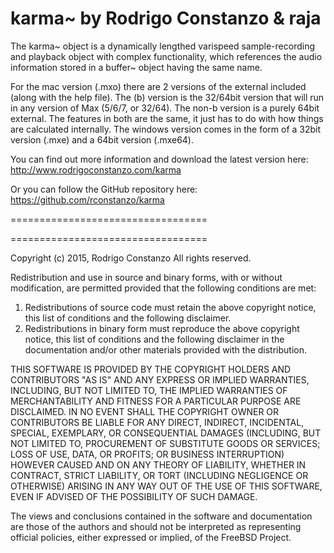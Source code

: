 karma~ by Rodrigo Constanzo & raja
==================================

The karma~ object is a dynamically lengthed varispeed sample-recording and playback object with complex functionality, which references the audio information stored in a buffer~ object having the same name.

For the mac version (.mxo) there are 2 versions of the external included (along with the help file). The (b) version is the 32/64bit version that will run in any version of Max (5/6/7, or 32/64). The non-b version is a purely 64bit external. The features in both are the same, it just has to do with how things are calculated internally. The windows version comes in the form of a 32bit version (.mxe) and a 64bit version (.mxe64).

You can find out more information and download the latest version here:
http://www.rodrigoconstanzo.com/karma

Or you can follow the GitHub repository here:
https://github.com/rconstanzo/karma

==================================


==================================

Copyright (c) 2015, Rodrigo Constanzo
All rights reserved.

Redistribution and use in source and binary forms, with or without
modification, are permitted provided that the following conditions are met:

1. Redistributions of source code must retain the above copyright notice, this
   list of conditions and the following disclaimer.
2. Redistributions in binary form must reproduce the above copyright notice,
   this list of conditions and the following disclaimer in the documentation
   and/or other materials provided with the distribution.

THIS SOFTWARE IS PROVIDED BY THE COPYRIGHT HOLDERS AND CONTRIBUTORS "AS IS" AND
ANY EXPRESS OR IMPLIED WARRANTIES, INCLUDING, BUT NOT LIMITED TO, THE IMPLIED
WARRANTIES OF MERCHANTABILITY AND FITNESS FOR A PARTICULAR PURPOSE ARE
DISCLAIMED. IN NO EVENT SHALL THE COPYRIGHT OWNER OR CONTRIBUTORS BE LIABLE FOR
ANY DIRECT, INDIRECT, INCIDENTAL, SPECIAL, EXEMPLARY, OR CONSEQUENTIAL DAMAGES
(INCLUDING, BUT NOT LIMITED TO, PROCUREMENT OF SUBSTITUTE GOODS OR SERVICES;
LOSS OF USE, DATA, OR PROFITS; OR BUSINESS INTERRUPTION) HOWEVER CAUSED AND
ON ANY THEORY OF LIABILITY, WHETHER IN CONTRACT, STRICT LIABILITY, OR TORT
(INCLUDING NEGLIGENCE OR OTHERWISE) ARISING IN ANY WAY OUT OF THE USE OF THIS
SOFTWARE, EVEN IF ADVISED OF THE POSSIBILITY OF SUCH DAMAGE.

The views and conclusions contained in the software and documentation are those
of the authors and should not be interpreted as representing official policies,
either expressed or implied, of the FreeBSD Project.